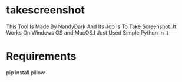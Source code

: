 # takescreenshot
This Tool Is Made By NandyDark And Its Job Is To Take Screenshot..It Works On Windows OS and MacOS.I Just Used Simple Python In It 


# Requirements

pip install pillow
